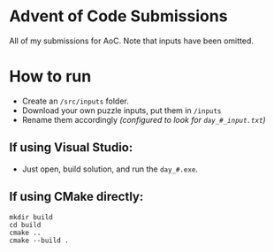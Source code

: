 # Advent of Code Submissions

All of my submissions for AoC. Note that inputs have been omitted.

# How to run

- Create an `/src/inputs` folder.
- Download your own puzzle inputs, put them in `/inputs`
- Rename them accordingly *(configured to look for `day_#_input.txt`)*

##  If using Visual Studio:

- Just open, build solution, and run the `day_#.exe`.

## If using CMake directly:

```
mkdir build
cd build
cmake ..
cmake --build .
```


